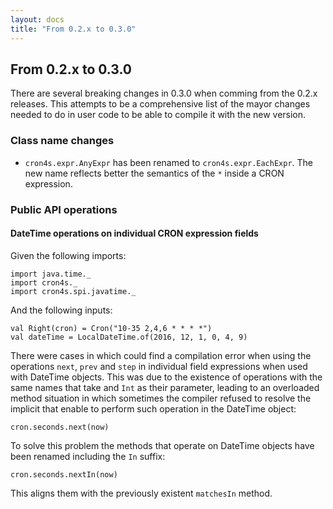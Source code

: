 ```yaml
---
layout: docs
title: "From 0.2.x to 0.3.0"
---
```


## From 0.2.x to 0.3.0

There are several breaking changes in 0.3.0 when comming from the 0.2.x releases. This attempts to be a comprehensive
list of the mayor changes needed to do in user code to be able to compile it with the new version.

### Class name changes

 * `cron4s.expr.AnyExpr` has been renamed to `cron4s.expr.EachExpr`. The new name reflects better the semantics of the `*` inside a CRON expression.
 
### Public API operations

#### DateTime operations on individual CRON expression fields

Given the following imports:

```tut:silent
import java.time._
import cron4s._
import cron4s.spi.javatime._
```

And the following inputs:

```tut
val Right(cron) = Cron("10-35 2,4,6 * * * *")
val dateTime = LocalDateTime.of(2016, 12, 1, 0, 4, 9)
```

There were cases in which could find a compilation error when using the operations `next`, `prev` and `step` in
individual field expressions when used with DateTime objects. This was due to the existence of operations with the
same names that take and `Int` as their parameter, leading to an overloaded method situation in which sometimes the
compiler refused to resolve the implicit that enable to perform such operation in the DateTime object:

```tut:fail
cron.seconds.next(now)
```

To solve this problem the methods that operate on DateTime objects have been renamed including the `In` suffix:

```tut
cron.seconds.nextIn(now)
```

This aligns them with the previously existent `matchesIn` method.